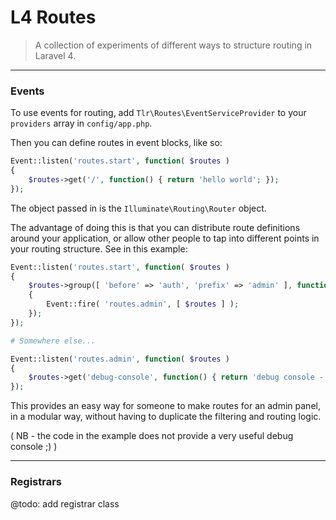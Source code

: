 L4 Routes
=========

> A collection of experiments of different ways to structure routing in Laravel 4.

* * * * *

### Events

To use events for routing, add `Tlr\Routes\EventServiceProvider` to your `providers` array in `config/app.php`.

Then you can define routes in event blocks, like so:

```php
Event::listen('routes.start', function( $routes )
{
	$routes->get('/', function() { return 'hello world'; });
});
```

The object passed in is the `Illuminate\Routing\Router` object.

The advantage of doing this is that you can distribute route definitions around your application, or allow other people to tap into different points in your routing structure. See in this example:

```php
Event::listen('routes.start', function( $routes )
{
	$routes->group([ 'before' => 'auth', 'prefix' => 'admin' ], function() use ( $routes )
	{
		Event::fire( 'routes.admin', [ $routes ] );
	});
});

# Somewhere else...

Event::listen('routes.admin', function( $routes )
{
	$routes->get('debug-console', function() { return 'debug console - admins only!'; });
});

```

This provides an easy way for someone to make routes for an admin panel, in a modular way, without having to duplicate the filtering and routing logic.

( NB - the code in the example does not provide a very useful debug console ;) )

* * * * *

### Registrars

@todo: add registrar class
